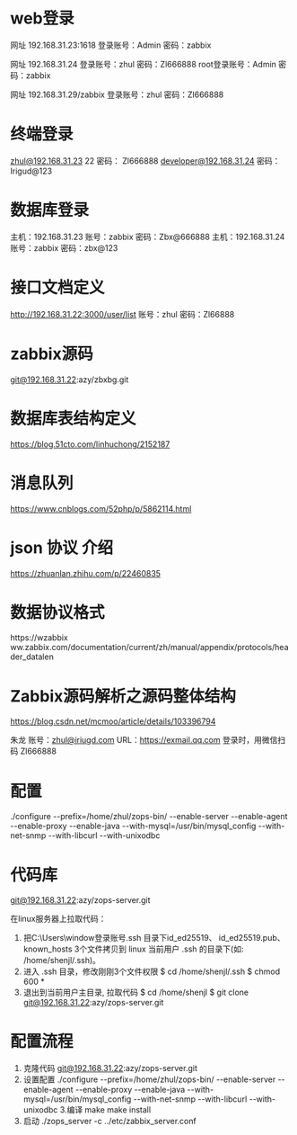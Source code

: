 # web登录
网址 192.168.31.23:1618
登录账号：Admin   密码：zabbix

网址 192.168.31.24
登录账号：zhul   密码：Zl666888
root登录账号：Admin   密码：zabbix

网址 192.168.31.29/zabbix
登录账号：zhul   密码：Zl666888

# 终端登录
zhul@192.168.31.23   22         密码： Zl666888
developer@192.168.31.24      密码：Irigud@123

# 数据库登录
主机：192.168.31.23  账号：zabbix	密码：Zbx@666888
主机：192.168.31.24  账号：zabbix	密码：zbx@123

# 接口文档定义
http://192.168.31.22:3000/user/list
账号：zhul  密码：Zl66888
# zabbix源码 
git@192.168.31.22:azy/zbxbg.git

# 数据库表结构定义
https://blog.51cto.com/linhuchong/2152187

# 消息队列
https://www.cnblogs.com/52php/p/5862114.html

# json 协议 介绍
https://zhuanlan.zhihu.com/p/22460835

# 数据协议格式
https://wzabbix ww.zabbix.com/documentation/current/zh/manual/appendix/protocols/header_datalen

# Zabbix源码解析之源码整体结构

https://blog.csdn.net/mcmoo/article/details/103396794

朱龙
账号：zhul@iriugd.com
URL：https://exmail.qq.com
登录时，用微信扫码
Zl666888


# 配置
./configure --prefix=/home/zhul/zops-bin/ --enable-server --enable-agent --enable-proxy --enable-java --with-mysql=/usr/bin/mysql_config --with-net-snmp --with-libcurl  --with-unixodbc
# 代码库
 git@192.168.31.22:azy/zops-server.git

在linux服务器上拉取代码：
1) 把C:\Users\window登录账号\.ssh 目录下id_ed25519、 id_ed25519.pub、
  known_hosts 3个文件拷贝到 linux 当前用户 .ssh 的目录下(如: /home/shenjl/.ssh)。
2) 进入 .ssh 目录，修改刚刚3个文件权限
  $ cd /home/shenjl/.ssh
  $ chmod 600 *
3) 退出到当前用户主目录, 拉取代码
  $ cd /home/shenjl
  $ git clone git@192.168.31.22:azy/zops-server.git

# 配置流程
1. 克隆代码
 git@192.168.31.22:azy/zops-server.git
 2. 设置配置
    ./configure --prefix=/home/zhul/zops-bin/ --enable-server --enable-agent --enable-proxy --enable-java --with-mysql=/usr/bin/mysql_config --with-net-snmp --with-libcurl  --with-unixodbc
3.编译
make
make install
4. 启动 
 ./zops_server -c ../etc/zabbix_server.conf
 
